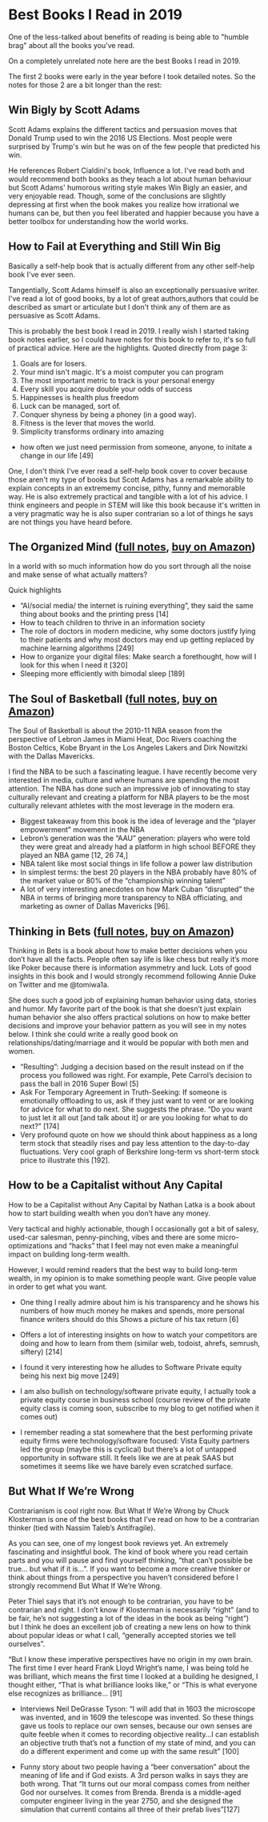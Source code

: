 # Best Books I Read in 2019

One of the less-talked about benefits of reading is being able to "humble brag" about all the books you've read.

On a completely unrelated note here are the best Books I read in 2019.


The first 2 books were early in the year before I took detailed notes. So the notes for those 2 are a bit longer than the rest:


## Win Bigly by Scott Adams

Scott Adams explains the different tactics and persuasion moves that Donald Trump used to win the 2016 US Elections. Most people were surprised by Trump's win but he was on of the few people that predicted his win. 

He references Robert Cialdini's book, Influence a lot. I've read both and would recommend both books as they teach a lot about human behaviour but Scott Adams' humorous writing style makes Win Bigly an easier, and very enjoyable read. Though, some of the conclusions are slightly depressing at first when the book makes you realize how irrational we humans can be, but then you feel liberated and happier because you have a better toolbox for understanding how the world works. 

## How to Fail at Everything and Still Win Big

Basically a self-help book that is actually different from any other self-help book I've ever seen. 


Tangentially, Scott Adams himself is also an exceptionally persuasive writer. I've read a lot of good books, by a lot of great authors,authors that could be described as smart or articulate but I don't think any of them are as persuasive as Scott Adams.


This is probably the best book I read in 2019. I really wish I started taking book notes earlier, so I could have notes for this book to refer to, it's so full of practical advice. Here are the highlights. Quoted directly from page 3:

1. Goals are for losers.
2. Your mind isn't magic. It's a moist computer you can program
3. The most important metric to track is your personal energy
4. Every skill you acquire double your odds of success
5. Happinesses is health plus freedom
6. Luck can be managed, sort of.
7. Conquer shyness by being a phoney (in a good way).
8. Fitness is the lever that moves the world.
9. Simplicity transforms ordinary into amazing

- how often we just need permission from someone, anyone, to initate a change in our life [49]

One, I don't think I've ever read a self-help book cover to cover because those aren't my type of books but Scott Adams has a remarkable ability to explain concepts in an extrememy concise, pithy, funny and memorable way. He is also extremely practical and tangible with a lot of his advice. I think engineers and people in STEM will like this book because it's written in a very pragmatic way he is also super contrarian so a lot of things he says are not things you have heard before.


## The Organized Mind ([full notes](https://blog.tomiwa.ca/the-organized-mind-summary-notes-and-review/), [buy on Amazon](https://amzn.to/2IYiqh9))

In a world with so much information how do you sort through all the noise and make sense of what actually matters?

Quick highlights
- “AI/social media/ the internet is ruining everything”, they said the same thing about books and the printing press [14]
- How to teach children to thrive in an information society
- The role of doctors in modern medicine, why some doctors justify lying to their patients and why most doctors may end up getting replaced by machine learning algorithms [249]
- How to organize your digital files: Make search a forethought, how will I look for this when I need it [320]
- Sleeping more efficiently with bimodal sleep [189]


## The Soul of Basketball ([full notes](https://blog.tomiwa.ca/soul-of-basketball-book-notes/), [buy on Amazon](https://amzn.to/31y7cHF))

The Soul of Basketball is about the 2010-11 NBA season from the perspective of Lebron James in Miami Heat, Doc Rivers coaching the Boston Celtics, Kobe Bryant in the Los Angeles Lakers and Dirk Nowitzki with the Dallas Mavericks.

I find the NBA to be such a fascinating league. I have recently become very interested in media, culture and where humans are spending the most attention. The NBA has done such an impressive job of innovating to stay culturally relevant and creating a platform for NBA players to be the most culturally relevant athletes with the most leverage in the modern era.

- Biggest takeaway from this book is the idea of leverage and the “player empowerment” movement in the NBA
- Lebron’s generation was the “AAU” generation: players who were told they were great and already had a platform in high school BEFORE they played an NBA game [12, 26 74,]
- NBA talent like most social things in life follow a power law distribution
- In simplest terms: the best 20 players in the NBA probably have 80% of the market value or 80% of the “championship winning talent”
- A lot of very interesting anecdotes on how Mark Cuban “disrupted” the NBA in terms of bringing more transparency to NBA officiating, and marketing as owner of Dallas Mavericks [96].

## Thinking in Bets ([full notes](https://blog.tomiwa.ca/thinking-in-bets-book-notes/), [buy on Amazon](https://amzn.to/2NDem8o))

Thinking in Bets is a book about how to make better decisions when you don’t have all the facts. People often say life is like chess but really it’s more like Poker because there is information asymmetry and luck. Lots of good insights in this book and I would strongly recommend following Annie Duke on Twitter and me @tomiwa1a.

She does such a good job of explaining human behavior using data, stories and humor. My favorite part of the book is that she doesn’t just explain human behavior she also offers practical solutions on how to make better decisions and improve your behavior pattern as you will see in my notes below. I think she could write a really good book on relationships/dating/marriage and it would be popular with both men and women.

- “Resulting”: Judging a decision based on the result instead on if the process you followed was right. For example, Pete Carrol’s decision to pass the ball in 2016 Super Bowl [5]
- Ask For Temporary Agreement in Truth-Seeking: If someone is emotionally offloading to us, ask if they just want to vent or are looking for advice for what to do next. She suggests the phrase. “Do you want to just let it all out [and talk about it] or are you looking for what to do next?” [174]
- Very profound quote on how we should think about happiness as a long term stock that steadily rises and pay less attention to the day-to-day fluctuations. Very cool graph of Berkshire long-term vs short-term stock price to illustrate this [192].


## How to be a Capitalist without Any Capital

How to be a Capitalist without Any Capital by Nathan Latka is a book about how to start building wealth when you don’t have any money.

Very tactical and highly actionable, though I occasionally got a bit of salesy, used-car salesman, penny-pinching, vibes and there are some micro-optimizations and “hacks” that I feel may not even make a meaningful impact on building long-term wealth.

However, I would remind readers that the best way to build long-term wealth, in my opinion is to make something people want. Give people value in order to get what you want.

- One thing I really admire about him is his transparency and he shows his numbers of how much money he makes and spends, more personal finance writers should do this
Shows a picture of his tax return [6]

- Offers a lot of interesting insights on how to watch your competitors are doing and how to learn from them (similar web, todoist, ahrefs, semrush, siftery) [214]

- I found it very interesting how he alludes to Software Private equity being his next big move [249]
- I am also bullish on technology/software private equity, I actually took a private equity course in business school (course review of the private equity class is coming soon, subscribe to my blog to get notified when it comes out)
- I remember reading a stat somewhere that the best performing private equity firms were technology/software focused: Vista Equity partners led the group (maybe this is cyclical) but there’s a lot of untapped opportunity in software still. It feels like we are at peak SAAS but sometimes it seems like we have barely even scratched surface.


## But What If We’re Wrong

Contrarianism is cool right now. But What If We’re Wrong by Chuck Klosterman is one of the best books that I’ve read on how to be a contrarian thinker (tied with Nassim Taleb’s Antifragile).

As you can see, one of my longest book reviews yet. An extremely fascinating and insightful book. The kind of book where you read certain parts and you will pause and find yourself thinking, “that can’t possible be true… but what if it is…”. If you want to become a more creative thinker or think about things from a perspective you haven’t considered before I strongly recommend But What If We’re Wrong.

Peter Thiel says that it’s not enough to be contrarian, you have to be contrarian and right. I don’t know if Klosterman is necessarily “right” (and to be fair, he’s not suggesting a lot of the ideas in the book as being “right”) but I think he does an excellent job of creating a new lens on how to think about popular ideas or what I call, “generally accepted stories we tell ourselves”.

“But I know these imperative perspectives have no origin in my own brain. The first time I ever heard Frank Lloyd Wright’s name, I was being told he was brilliant, which means the first time I looked at a building he designed, I thought either, “That is what brilliance looks like,” or “This is what everyone else recognizes as brilliance… [91]

- Interviews Neil DeGrasse Tyson: “I will add that in 1603 the microscope was invented, and in 1609 the telescope was invented. So these things gave us tools to replace our own senses, because our own senses are quite feeble when it comes to recording objective reality…I can establish an objective truth that’s not a function of my state of mind, and you can do a different experiment and come up with the same result” [100]

- Funny story about two people having a “beer conversation” about the meaning of life and if God exists. A 3rd person walks in says they are both wrong. That “It turns out our moral compass comes from neither God nor ourselves. It comes from Brenda. Brenda is a middle-aged computer engineer living in the year 2750, and she designed the simulation that currentl contains all three of their prefab lives”[127]



